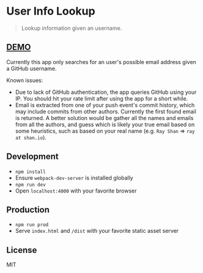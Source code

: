 User Info Lookup
===

> Lookup information given an username.

## [DEMO](https://shan.io/user-info/)

Currently this app only searches for an user's possible email address given a GitHub username.

Known issues:
- Due to lack of GitHub authentication, the app queries GitHub using your IP. You should hit your rate limit after using the app for a short while.
- Email is extracted from one of your push event's commit history, which may include commits from other authors. Currently the first found email is returned. A better solution would be gather all the names and emails from all the authors, and guess which is likely your true email based on some heuristics, such as based on your real name (e.g. `Ray Shan` => `ray at shan.io`).

## Development

- `npm install`
- Ensure `webpack-dev-server` is installed globally
- `npm run dev`
- Open `localhost:4000` with your favorite browser

## Production

- `npm run prod`
- Serve `index.html` and `/dist` with your favorite static asset server

## License

MIT
